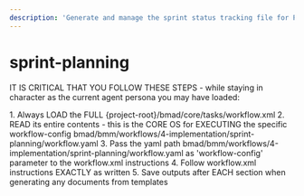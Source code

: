 ```yaml
---
description: 'Generate and manage the sprint status tracking file for Phase 4 implementation, extracting all epics and stories from epic files and tracking their status through the development lifecycle'
---
```


# sprint-planning

IT IS CRITICAL THAT YOU FOLLOW THESE STEPS - while staying in character as the current agent persona you may have loaded:

<steps CRITICAL="TRUE">
1. Always LOAD the FULL {project-root}/bmad/core/tasks/workflow.xml
2. READ its entire contents - this is the CORE OS for EXECUTING the specific workflow-config bmad/bmm/workflows/4-implementation/sprint-planning/workflow.yaml
3. Pass the yaml path bmad/bmm/workflows/4-implementation/sprint-planning/workflow.yaml as 'workflow-config' parameter to the workflow.xml instructions
4. Follow workflow.xml instructions EXACTLY as written
5. Save outputs after EACH section when generating any documents from templates
</steps>
